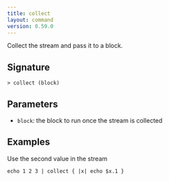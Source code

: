 ```yaml
---
title: collect
layout: command
version: 0.59.0
---
```


Collect the stream and pass it to a block.

## Signature

```> collect (block)```

## Parameters

 -  `block`: the block to run once the stream is collected

## Examples

Use the second value in the stream
```shell
echo 1 2 3 | collect { |x| echo $x.1 }
```

